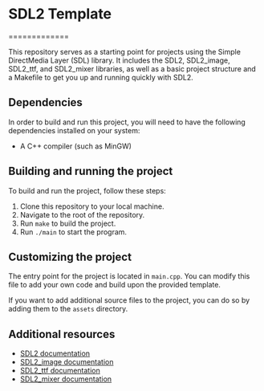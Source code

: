 # SDL2 Template

=============

This repository serves as a starting point for projects using the Simple DirectMedia Layer (SDL) library. It includes the SDL2, SDL2_image, SDL2_ttf, and SDL2_mixer libraries, as well as a basic project structure and a Makefile to get you up and running quickly with SDL2.

## Dependencies

In order to build and run this project, you will need to have the following dependencies installed on your system:

-   A C++ compiler (such as MinGW)

## Building and running the project

To build and run the project, follow these steps:

1.  Clone this repository to your local machine.
2.  Navigate to the root of the repository.
3.  Run `make` to build the project.
4.  Run `./main` to start the program.

## Customizing the project

The entry point for the project is located in `main.cpp`. You can modify this file to add your own code and build upon the provided template.

If you want to add additional source files to the project, you can do so by adding them to the `assets` directory.

## Additional resources

-   [SDL2 documentation](https://wiki.libsdl.org/FrontPage)
-   [SDL2_image documentation](https://www.libsdl.org/projects/SDL_image/)
-   [SDL2_ttf documentation](https://www.libsdl.org/projects/SDL_ttf/)
-   [SDL2_mixer documentation](https://www.libsdl.org/projects/SDL_mixer/)
